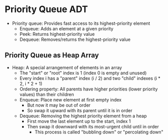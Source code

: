 # Priority Queue ADT

- Priority queue: Provides fast access to its highest-priority element
  - Enqueue: Adds an element at a given priority
  - Peek: Returns highest-priority value
  - Dequeue: Removes/returns the highest-priority value

## Priority Queue as Heap Array

- Heap: A special arrangement of elements in an array
  - The "start" or "root" index is 1 (index 0 is empty and unused)
  - Every index i has a "parent" index (i / 2) and two "child" indexes (i * 2, i * 2 + 1)
  - Ordering property: All parents have higher priorities (lower priority values) than their children
  - Enqueue: Place new element at first empty index
    - But now it may be out of order
    - So swap it upward with its parent until it is in order
  - Dequeue: Removing the highest priority element from a heap
    - First move the last element up to the start, index 1
    - Then swap it downward with its most-urgent child until in order
      - This process is called "bubbling down" or "percolating down"